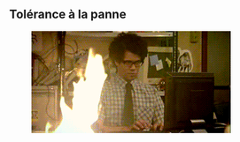 
## Tolérance à la panne

<figure>
    <img src="resources/fault_tolerence.gif" alt="Panne"/>
</figure>
